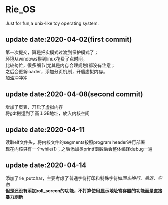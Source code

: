 # Rie_OS
Just for fun,a unix-like toy operating system.

## update date:2020-04-02(first commit)
第一次提交，算是把实模式过渡到保护模式了；<br>
环境从windows搬到linux花费了点时间。<br>
比较匆忙，很多细节(尤其是内存合理规划)都没有注意；<br>
之后会更新loader，添加分页机制，开启虚拟内存。<br>
加油冲冲冲

## update date:2020-04-08(second commit)
增加了页表，开启了虚拟内存 <br>
将gdt搬运到了高１GB地址，放入内核空间<br>

## update date:2020-04-11
读取elf文件头，将内核文件的segments按照program header进行部署<br>
现在内核只有一个while(1)；之后添加类printf函数后会整体编译debug一遍<br>

## update date:2020-04-14
添加了rie_putchar，主要考虑了普通字符打印和特殊字符如*回车换行、后退、空格* <br>
**但是还没有添加roll_screen的功能，不打算使用显示地址寄存器的功能而是直接暴力刷新**
